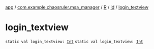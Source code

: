 [app](../../../index.md) / [com.example.chaosruler.msa_manager](../../index.md) / [R](../index.md) / [id](index.md) / [login_textview](.)

# login_textview

`static val login_textview: `[`Int`](https://kotlinlang.org/api/latest/jvm/stdlib/kotlin/-int/index.html)
`static val login_textview: `[`Int`](https://kotlinlang.org/api/latest/jvm/stdlib/kotlin/-int/index.html)